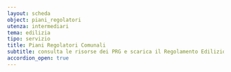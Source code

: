 ```yaml
---
layout: scheda
object: piani_regolatori
utenza: intermediari
tema: edilizia
tipo: servizio
title: Piani Regolatori Comunali
subtitle: consulta le risorse dei PRG e scarica il Regolamento Edilizio
accordion_open: true
---
```


